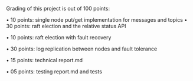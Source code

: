 Grading of this project is out of 100 points:

• 10 points: single node put/get implementation for messages and topics
• 30 points: raft election and the relative status API

• 10 points: raft election with fault recovery

• 30 points: log replication between nodes and fault tolerance

• 15 points: technical report.md

• 05 points: testing report.md and tests
